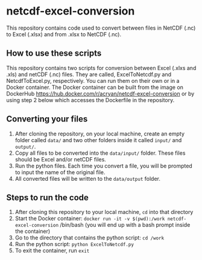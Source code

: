 # netcdf-excel-conversion
This repository contains code used to convert between files in NetCDF (.nc) to Excel (.xlsx) and from .xlsx to NetCDF (.nc). 

## How to use these scripts
This repository contains two scripts for conversion between Excel (.xlxs and .xls) and netCDF (.nc) files. They are called, ExcelToNetcdf.py and NetcdfToExcel.py, respectively.
You can run them on their own or in a Docker container. The Docker container can be built from the image on DockerHub https://hub.docker.com/r/acryan/netcdf-excel-conversion or by using step 2 below which accesses the Dockerfile in the repository.

## Converting your files
1. After cloning the repository, on your local machine, create an empty folder called `data/` and two other folders inside it called `input/` and `output/`.
2. Copy all files to be converted into the `data/input/` folder. These files should be Excel and/or netCDF files. 
3. Run the python files. Each time you convert a file, you will be prompted to input the name of the original file.
4. All converted files will be written to the `data/output` folder.


## Steps to run the code
1. After cloning this repository to your local machine, `cd` into that directory
2. Start the Docker container: `docker run -it -v $(pwd):/work netcdf-excel-conversion` /bin/bash (you will end up with a bash prompt inside the container)
3. Go to the directory that contains the python script: `cd /work`
4. Run the python script: `python ExcelToNetcdf.py`
5. To exit the container, run `exit`

